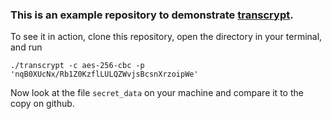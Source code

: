 ### This is an example repository to demonstrate [transcrypt](https://github.com/elasticdog/transcrypt).

To see it in action, clone this repository, open the directory in your terminal, and run

`./transcrypt -c aes-256-cbc -p 'nqB0XUcNx/Rb1Z0KzflLULQZWvjsBcsnXrzoipWe'`

Now look at the file `secret_data` on your machine and compare it to the copy on github.
